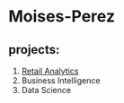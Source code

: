 # Moises-Perez
## projects:

1. [Retail Analytics](https://linkmehere.com)
2. Business Intelligence
3. Data Science
